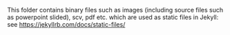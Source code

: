 This folder contains binary files such as images (including source files such as powerpoint slided), scv, pdf etc.  which are used as static files in Jekyll:  see https://jekyllrb.com/docs/static-files/
